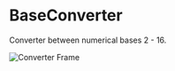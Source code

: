 # BaseConverter
Converter between numerical bases 2 - 16.

![Converter Frame](./Users/tamar/Pictures/baseconimage.PNG)
